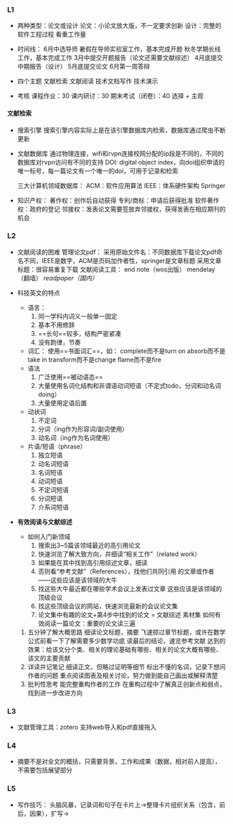 ### L1
* 两种类型：论文或设计
	论文：小论文放大版，不一定要求创新
	设计：完整的软件工程过程
	看重工作量
* 时间线：
	6月中选导师
	暑假在导师实验室工作，基本完成开题
	秋冬学期长线工作，基本完成工作
	3月中提交开题报告（论文还需要文献综述）
	4月底提交中期报告（设计）
	5月底提交论文
	6月第一周答辩

* 四个主题
	文献检索
	文献阅读
	技术文档写作
	技术演示

* 考核
	课程作业：30
	课内研讨：30
	期末考试（闭卷）：40 选择 + 主观

#### 文献检索
* 搜索引擎
	搜索引擎内容实际上是在该引擎数据库内检索，数据库通过爬虫不断更新
	

* 文献数据库
	通过物理连接，wifi和rvpn连接校网分配的ip段是不同的，不同的数据库对rvpn访问有不同的支持
	DOI: digital object index，向doi组织申请的唯一标号，每一篇论文有一个唯一的doi，可用于记录和检索
	
	三大计算机领域数据库：
	ACM：软件应用算法  IEEE：体系硬件架构  Springer

* 知识产权：
	著作权：创作后自动获得
	专利/商标：申请后获得批准
	软件著作权：政府的登记
	邻接权：发表论文需要签放弃邻接权，获得发表在相应期刊的机会


### L2
* 文献阅读的困难
	管理论文pdf：
		采用原始文件名：不同数据库下载论文pdf命名不同，IEEE是数字，ACM是页码加作者性，springer是文章标题
		采用文章标题：很容易重复下载
	文献阅读工具：
		end note（wos出版）
		mendelay（翻墙）
		_readpaper（国内）_

* 科技英文的特点
	* 语言：
		1. 同一学科内词义一般单一固定
		2. 基本不用修辞
		3. ==长句==较多，结构严密紧凑
		4. 没有韵律，节奏
	* 词汇：
		使用==书面词汇==，如：
		complete而不是turn on
		absorb而不是take in
		transform而不是change
		flame而不是fire
	* 语法
		1. 广泛使用==被动语态==
		2. 大量使用名词化结构和非谓语动词短语（不定式todo，分词和动名词doing）
		3. 大量使用定语后置
	* 动状词
		1. 不定词
		2. 分词（ing作为形容词/副词使用）
		3. 动名词（ing作为名词使用）
	* 片语/短语（phrase）
		1. 独立短语
		2. 动名词短语
		3. 名词短语
		4. 动词短语
		6. 不定词短语
		7. 分词短语
		8. 介系词短语

* **有效阅读与文献综述**
	* 如何入门新领域
		1. 搜索出3~5篇该领域最近的高引用论文
		2. 快速浏览了解大致方向，并细读“相关工作”（related work）
		3. 如果能在其中找到高引用综述文章，细读
		4. 否则看“参考文献”（References），找他们共同引用
			的文章或作者——这些应该是该领域的大牛
		5. 找这些大牛最近都在哪些学术会议上发表过文章
			这些应该是该领域的顶级会议
		6. 找这些顶级会议的网站，快速浏览最新的会议论文集
		7. 论⽂集中有趣的论文+第4步中找到的论文 = 文献综述
			素材集
	如何有效阅读一篇论文：重要的论文读三遍
	1. 五分钟了解大概思路
		细读论文标题，摘要
		飞速掠过章节标题，或许在数学公式前看一下了解需要多少数学功底
		读最后的结论，速览参考文献
		达到的效果：给该文分个类、相关的理论基础有哪些、相关的论文大概有哪些、该文的主要贡献
	2. 详读并记笔记
		细读正文，但略过证明等细节
		标出不懂的名词，记录下想问作者的问题
		重点阅读图表及相关讨论，努力做到能自己画出或解释清楚
	3. 批判性思考
		能完整重构作者的工作
		在重构过程中了解真正创新点和弱点，找到进一步改进方向

### L3
* 文献管理工具：zotero
	支持web导入和pdf直接拖入

### L4
* 摘要不是对全文的概括，只需要背景，工作和成果（数据，相对前人提高），不需要包括展望部分

### L5
* 写作技巧：
	头脑风暴，记录词和句子在卡片上->整理卡片组织关系（包含，前后，因果），扩写->